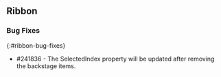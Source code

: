 ## Ribbon       

### Bug Fixes
{:#ribbon-bug-fixes}

* \#241836 - The SelectedIndex property will be updated after removing the backstage items.